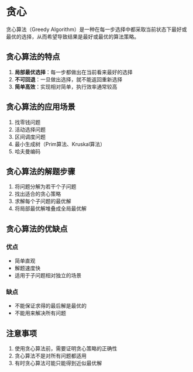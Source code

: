 # 贪心

贪心算法（Greedy Algorithm）是一种在每一步选择中都采取当前状态下最好或最优的选择，从而希望导致结果是最好或最优的算法策略。

## 贪心算法的特点

1. **局部最优选择**：每一步都做出在当前看来最好的选择
2. **不可回退**：一旦做出选择，就不能返回重新选择
3. **简单高效**：实现相对简单，执行效率通常较高

## 贪心算法的应用场景

1. 找零钱问题
2. 活动选择问题
3. 区间调度问题
4. 最小生成树（Prim算法、Kruskal算法）
5. 哈夫曼编码

## 贪心算法的解题步骤

1. 将问题分解为若干个子问题
2. 找出适合的贪心策略
3. 求解每个子问题的最优解
4. 将局部最优解堆叠成全局最优解

## 贪心算法的优缺点

### 优点
- 简单直观
- 解题速度快
- 适用于子问题相对独立的场景

### 缺点
- 不能保证求得的最后解是最优的
- 不能用来解决所有问题

## 注意事项

1. 使用贪心算法前，需要证明贪心策略的正确性
2. 贪心算法不是对所有问题都适用
3. 有时贪心算法可能只能得到近似最优解

